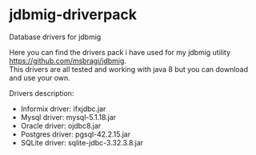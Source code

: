 # jdbmig-driverpack
Database drivers for jdbmig

Here you can find the drivers pack i have used for my jdbmig utility https://github.com/msbragi/jdbmig.
<br>This drivers are all tested and working with java 8 but you can download and use your own.

Drivers description:
<ul>
  <li>Informix driver:  ifxjdbc.jar</li>
  <li>Mysql driver:     mysql-5.1.18.jar</li>
  <li>Oracle driver:    ojdbc8.jar</li>
  <li>Postgres driver:  pgsql-42.2.15.jar</li>
  <li>SQLite driver:    sqlite-jdbc-3.32.3.8.jar</li>
</ul>
